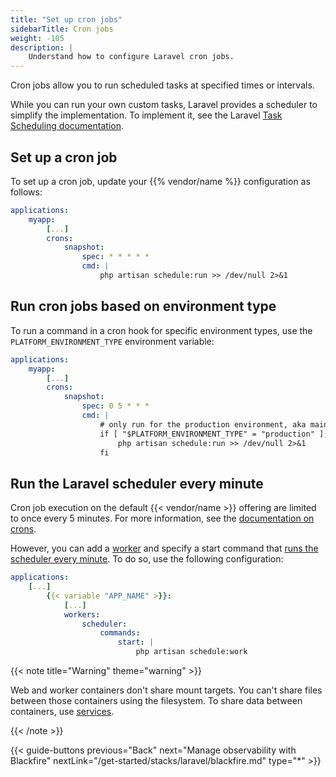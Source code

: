 ```yaml
---
title: "Set up cron jobs"
sidebarTitle: Cron jobs
weight: -105
description: |
    Understand how to configure Laravel cron jobs.
---
```


Cron jobs allow you to run scheduled tasks at specified times or intervals.

While you can run your own custom tasks, Laravel provides a scheduler to simplify the implementation.
To implement it, see the Laravel [Task Scheduling documentation](https://laravel.com/docs/master/scheduling).

## Set up a cron job

To set up a cron job, update your {{% vendor/name %}} configuration as follows:

```yaml {configFile="app"}
applications:
    myapp:
        [...]
        crons:
            snapshot:
                spec: * * * * *
                cmd: |
                    php artisan schedule:run >> /dev/null 2>&1
```

## Run cron jobs based on environment type

To run a command in a cron hook for specific environment types,
use the `PLATFORM_ENVIRONMENT_TYPE` environment variable:

```yaml {configFile="app"}
applications:
    myapp:
        [...]
        crons:
            snapshot:
                spec: 0 5 * * *
                cmd: |
                    # only run for the production environment, aka main branch
                    if [ "$PLATFORM_ENVIRONMENT_TYPE" = "production" ]; then
                        php artisan schedule:run >> /dev/null 2>&1
                    fi
```

## Run the Laravel scheduler every minute

Cron job execution on the default {{< vendor/name >}} offering are limited to once every 5 minutes. 
For more information, see the [documentation on crons](/create-apps/app-reference/single-runtime-image#crons).

However, you can add a [worker](/create-apps/app-reference/single-runtime-image#workers)
and specify a start command that [runs the scheduler every minute](https://laravel.com/docs/11.x/scheduling#running-the-scheduler-locally).
To do so, use the following configuration:

```yaml {configFile="app"}
applications:
    [...]
        {{< variable "APP_NAME" >}}:
            [...]
            workers:
                scheduler:
                    commands:
                        start: |
                            php artisan schedule:work
```

{{< note title="Warning" theme="warning" >}}

Web and worker containers don't share mount targets.
You can't share files between those containers using the filesystem.
To share data between containers, use [services](/add-services/_index.md).

{{< /note >}}

{{< guide-buttons previous="Back" next="Manage observability with Blackfire" nextLink="/get-started/stacks/laravel/blackfire.md" type="*" >}}